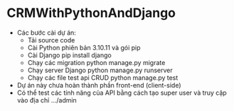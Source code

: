 # CRMWithPythonAndDjango

- Các bước cài dự án:
  - Tải source code
  - Cài Python phiên bản 3.10.11 và gói pip
  - Cài Django pip install django
  - Chạy các migration python manage.py migrate
  - Chạy server Django python manage.py runserver
  - Chạy các file test api CRUD python manage.py test
- Dự án này chưa hoàn thành phần front-end (client-side)
- Có thể test các tính năng của API bằng cách tạo super user và truy cập vào địa chỉ .../admin
